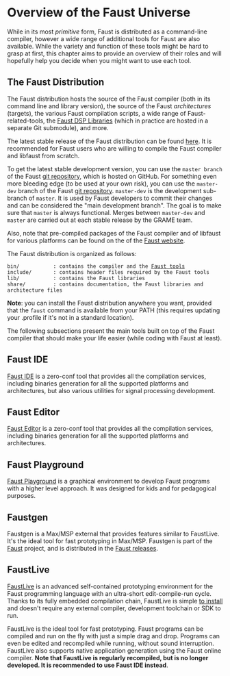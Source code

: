 # Overview of the Faust Universe

While in its most *primitive* form, Faust is distributed as a command-line compiler, however a wide range of additional tools for Faust are also available. While the variety and function of these tools might be hard to grasp at first, this chapter aims to provide an overview of their roles and will hopefully help you decide when you might want to use each tool.

<!-- TODO: it'd be nice to have some kind of figure here summarizing everything the various Faust branches should appear in this figure: we want something as complete as possible. -->

## The Faust Distribution

The Faust distribution hosts the source of the Faust compiler (both in its command line and library version), the source of the Faust *architectures* (targets), the various Faust compilation scripts, a wide range of Faust-related-tools, the [Faust DSP Libraries](https://faustlibraries.grame.fr) (which in practice are hosted in a separate Git submodule), and more.

The latest stable release of the Faust distribution can be found [here](https://github.com/grame-cncm/faust/releases). It is recommended for Faust users who are willing to compile the Faust compiler and libfaust from scratch.

To get the latest stable development version, you can use the `master branch` of the Faust [git repository](https://github.com/grame-cncm/faust/tree/master), which is hosted on GitHub. For something even more bleeding edge (to be used at your own risk), you can use the `master-dev` branch of the Faust [git repository](https://github.com/grame-cncm/faust/tree/master-dev).
`master-dev` is the development sub-branch of `master`. It is used by Faust developers to commit their changes and can be considered the "main development branch". The goal is to make sure that `master` is always functional. Merges between `master-dev` and `master` are carried out at each stable release by the GRAME team.

Also, note that pre-compiled packages of the Faust compiler and of libfaust for various platforms can be found on the of the [Faust website](https://faust.grame.fr).

The Faust distribution is organized as follows:

<pre><code class="hljs markdown">bin/           : contains the compiler and the <a href="../tools">Faust tools</a>
include/       : contains header files required by the Faust tools
lib/           : contains the Faust libraries
share/         : contains documentation, the Faust libraries and architecture files</code></pre>

**Note**: you can install the Faust distribution anywhere you want, provided that the `faust` command is available from your PATH (this requires updating your .profile if it's not in a standard location). 

The following subsections present the main tools built on top of the Faust compiler that should make your life easier (while coding with Faust at least).

## Faust IDE

[Faust IDE](https://faustide.grame.fr) is a zero-conf tool that provides all the compilation services, including binaries generation for all the supported platforms and architectures, but also various utilities for signal processing development.

## Faust Editor

 [Faust Editor](https://fausteditor.grame.fr) is a zero-conf tool that provides all the compilation services, including binaries generation for all the supported platforms and architectures.

## Faust Playground

[Faust Playground](https://faustplayground.grame.fr) is a graphical environment to develop Faust programs with a higher level approach. It was designed for kids and for pedagogical purposes.

## Faustgen

Faustgen is a Max/MSP external that provides features similar to FaustLive. It's the ideal tool for fast prototyping in Max/MSP. Faustgen is part of the [Faust](https://github.com/grame-cncm/faust) project, and is distributed in the [Faust releases](https://github.com/grame-cncm/faust/releases).

## FaustLive

[FaustLive](https://github.com/grame-cncm/faustlive) is an advanced self-contained prototyping environment for the Faust programming language with an ultra-short edit-compile-run cycle. Thanks to its fully embedded compilation chain, FaustLive is simple [to install](https://github.com/grame-cncm/faustlive/releases) and doesn't require any external compiler, development toolchain or SDK to run.

FaustLive is the ideal tool for fast prototyping. Faust programs can be compiled and run on the fly with just a simple drag and drop. Programs can even be edited and recompiled while running, without sound interruption. FaustLive also supports native application generation using the Faust online compiler. **Note that FaustLive is regularly recompiled, but is no longer developed. It is recommended to use Faust IDE instead**.  
